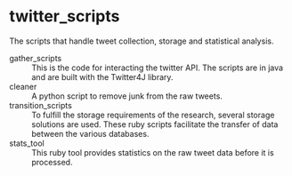 twitter_scripts
===============

The scripts that handle tweet collection, storage and statistical analysis.

<dl>
<dt>gather_scripts</dt>
<dd>This is the code for interacting the twitter API.  The scripts are in java and are built with the Twitter4J library.</dd>
<dt>cleaner</dt>
<dd>A python script to remove junk from the raw tweets.</dd>
<dt>transition_scripts</dt>
<dd>To fulfill the storage requirements of the research, several storage solutions are used.  These ruby scripts facilitate the transfer of data between the various databases.</dd>
<dt>stats_tool</dt>
<dd>This ruby tool provides statistics on the raw tweet data before it is processed.</dd>
</dl>


